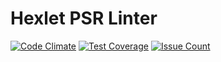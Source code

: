 # Hexlet PSR Linter

[![Code Climate](https://codeclimate.com/github/deeem/hexlet-psr-linter/badges/gpa.svg)](https://codeclimate.com/github/deeem/hexlet-psr-linter)
[![Test Coverage](https://codeclimate.com/github/deeem/hexlet-psr-linter/badges/coverage.svg)](https://codeclimate.com/github/deeem/hexlet-psr-linter/coverage)
[![Issue Count](https://codeclimate.com/github/deeem/hexlet-psr-linter/badges/issue_count.svg)](https://codeclimate.com/github/deeem/hexlet-psr-linter)
